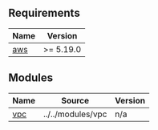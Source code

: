<!-- BEGIN_TF_DOCS -->
## Requirements

| Name | Version |
|------|---------|
| <a name="requirement_aws"></a> [aws](#requirement\_aws) | >= 5.19.0 |

## Modules

| Name | Source | Version |
|------|--------|---------|
| <a name="module_vpc"></a> [vpc](#module\_vpc) | ../../modules/vpc | n/a |
<!-- END_TF_DOCS -->
